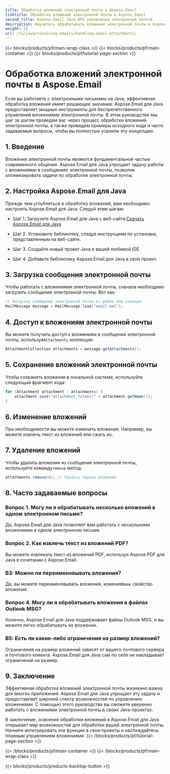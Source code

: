 ```yaml
---
title: Обработка вложений электронной почты в Aspose.Email
linktitle: Обработка вложений электронной почты в Aspose.Email
second_title: Aspose.Email Java API управления электронной почтой
description: Научитесь обрабатывать вложения электронной почты в Aspose.Email для Java. Пошаговое руководство с исходным кодом и часто задаваемыми вопросами для эффективного управления вложениями электронной почты.
weight: 15
url: /ru/java/receiving-emails/handling-email-attachments/
---
```


{{< blocks/products/pf/main-wrap-class >}}
{{< blocks/products/pf/main-container >}}
{{< blocks/products/pf/tutorial-page-section >}}

# Обработка вложений электронной почты в Aspose.Email


Если вы работаете с электронными письмами на Java, эффективная обработка вложений имеет решающее значение. Aspose.Email для Java предоставляет мощные инструменты для беспрепятственного управления вложениями электронной почты. В этом руководстве мы шаг за шагом проведем вас через процесс обработки вложений электронной почты, а также приведем примеры исходного кода и часто задаваемые вопросы, чтобы вы полностью усвоили эту концепцию.

## 1. Введение

Вложения электронной почты являются фундаментальной частью современного общения. Aspose.Email для Java упрощает задачу работы с вложениями в сообщениях электронной почты, позволяя оптимизировать задачи по обработке электронной почты.

## 2. Настройка Aspose.Email для Java

Прежде чем углубляться в обработку вложений, вам необходимо настроить Aspose.Email для Java. Следуй этим шагам:

-  Шаг 1. Загрузите Aspose.Email для Java с веб-сайта:[Скачать Aspose.Email для Java](https://releases.aspose.com/email/java/)

- Шаг 2. Установите библиотеку, следуя инструкциям по установке, представленным на веб-сайте.

- Шаг 3. Создайте новый проект Java в вашей любимой IDE.

- Шаг 4. Добавьте библиотеку Aspose.Email для Java в свой проект.

## 3. Загрузка сообщения электронной почты

Чтобы работать с вложениями электронной почты, сначала необходимо загрузить сообщение электронной почты. Вот как:

```java
// Загрузка сообщения электронной почты из файла или сервера
MailMessage message = MailMessage.load("email.eml");
```

## 4. Доступ к вложениям электронной почты

 Вы можете получить доступ к вложениям в сообщении электронной почты, используя`Attachments` коллекция:

```java
AttachmentCollection attachments = message.getAttachments();
```

## 5. Сохранение вложений электронной почты

Чтобы сохранить вложения в локальной системе, используйте следующий фрагмент кода:

```java
for (Attachment attachment : attachments) {
    attachment.save("attachment_folder/" + attachment.getName());
}
```

## 6. Изменение вложений

При необходимости вы можете изменить вложения. Например, вы можете извлечь текст из вложений или сжать их.

## 7. Удаление вложений

 Чтобы удалить вложения из сообщения электронной почты, используйте команду`remove` метод:

```java
attachments.remove(0); // Удалить первое вложение
```

## 8. Часто задаваемые вопросы

### Вопрос 1. Могу ли я обрабатывать несколько вложений в одном электронном письме?

Да, Aspose.Email для Java позволяет вам работать с несколькими вложениями в одном электронном письме.

### Вопрос 2. Как извлечь текст из вложений PDF?

Вы можете извлекать текст из вложений PDF, используя Aspose.PDF для Java в сочетании с Aspose.Email.

### В3: Можно ли переименовывать вложения?

 Да, вы можете переименовывать вложения, изменив`Name` свойство вложения.

### Вопрос 4. Могу ли я обрабатывать вложения в файлах Outlook MSG?

Конечно, Aspose.Email для Java поддерживает файлы Outlook MSG, и вы можете легко обрабатывать их вложения.

### В5: Есть ли какие-либо ограничения на размер вложений?

Ограничения на размер вложений зависят от вашего почтового сервера и почтового клиента. Aspose.Email для Java сам по себе не накладывает ограничений на размер.

## 9. Заключение

Эффективная обработка вложений электронной почты жизненно важна для многих приложений. Aspose.Email для Java упрощает эту задачу и предоставляет широкий спектр возможностей по управлению вложениями. С помощью этого руководства вы сможете уверенно работать с вложениями электронной почты в своих Java-проектах.

В заключение, освоение обработки вложений в Aspose.Email для Java открывает мир возможностей для обработки вашей электронной почты. Начните интегрировать эти функции в свои проекты и наслаждайтесь плавным управлением вложениями.
{{< /blocks/products/pf/tutorial-page-section >}}

{{< /blocks/products/pf/main-container >}}
{{< /blocks/products/pf/main-wrap-class >}}

{{< blocks/products/products-backtop-button >}}
